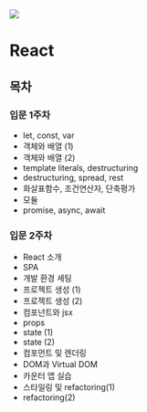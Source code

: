 <div>
  <img src='https://raw.githubusercontent.com/fjw1010/React/170c664f8f83fbfaf9eb12525cf57ba40c65cdbb/react-app/public/logo192.png' />
  <h1>React</h1>
  <h2>목차</h2>
  <h3>입문 1주차</h3>
  <ul>
    <li>let, const, var</li>
    <li>객체와 배열 (1)</li>
    <li>객체와 배열 (2)</li>
    <li>template literals, destructuring</li>
    <li>destructuring, spread, rest</li>
    <li>화살표함수, 조건연산자, 단축평가</li>
    <li>모듈</li>
    <li>promise, async, await</li>
  </ul>
  <h3>입문 2주차</h3>
  <ul>
    <li>React 소개</li>
    <li>SPA</li>
    <li>개발 환경 세팅</li>
    <li>프로젝트 생성 (1)</li>
    <li>프로젝트 생성 (2)</li>
    <li>컴포넌트와 jsx</li>
    <li>props</li>
    <li>state (1)</li>
    <li>state (2)</li>
    <li>컴포먼트 및 렌더링</li>
    <li>DOM과 Virtual DOM</li>
    <li>카운터 앱 실습</li>
    <li>스타일링 및 refactoring(1)</li>
    <li>refactoring(2)</li>
  </ul>
</div>
